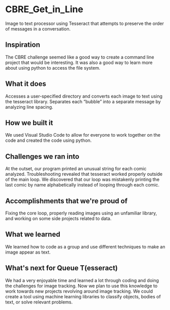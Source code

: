 # CBRE_Get_in_Line
Image to text processor using Tesseract that attempts to preserve the order of messages in a conversation.

## Inspiration
The CBRE challenge seemed like a good way to create a command line project that would be interesting. It was also a good way to learn more about using python to access the file system.

## What it does
Accesses a user-specified directory and converts each image to text using the tesseract library. Separates each “bubble” into a separate message by analyzing line spacing.

## How we built it
We used Visual Studio Code to allow for everyone to work together on the code and created the code using python.

## Challenges we ran into
At the outset, our program printed an unusual string for each comic analyzed. Troubleshooting revealed that tesseract worked properly outside of the main loop. We discovered that our loop was mistakenly printing the last comic by name alphabetically instead of looping through each comic.

## Accomplishments that we're proud of
Fixing the core loop, properly reading images using an unfamiliar library, and working on some side projects related to data.

## What we learned
We learned how to code as a group and use different techniques to make an image appear as text.

## What's next for Queue T(esseract)
We had a very enjoyable time and learned a lot through coding and doing the challenges for image tracking. Now we plan to use this knowledge to work towards new projects revolving around image tracking. We could create a tool using machine learning libraries to classify objects, bodies of text, or solve relevant problems.

